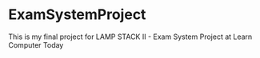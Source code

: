 # ExamSystemProject
This is my final project for LAMP STACK II - Exam System Project at Learn Computer Today
